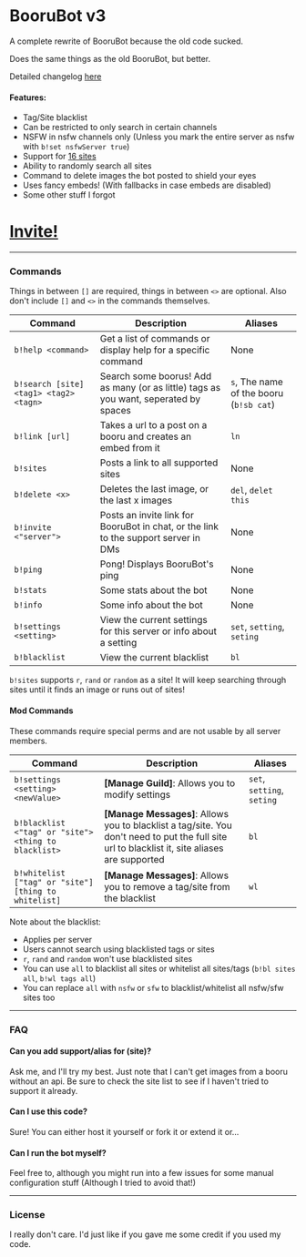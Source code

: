 # BooruBot v3

A complete rewrite of BooruBot because the old code sucked.

Does the same things as the old BooruBot, but better.

Detailed changelog [here](https://github.com/AtlasTheBot/Booru-Discord/issues/14)

#### Features:
* Tag/Site blacklist
* Can be restricted to only search in certain channels
* NSFW in nsfw channels only (Unless you mark the entire server as nsfw with `b!set nsfwServer true`)
* Support for [16 sites](./sites.md)
* Ability to randomly search all sites
* Command to delete images the bot posted to shield your eyes
* Uses fancy embeds! (With fallbacks in case embeds are disabled)
* Some other stuff I forgot

# [Invite!](https://discordapp.com/oauth2/authorize?client_id=204721731162734592&scope=bot&permissions=0)

---

### Commands

Things in between `[]` are required, things in between `<>` are optional.
Also don't include `[]` and `<>` in the commands themselves.

| Command | Description | Aliases |
| ------- | ----------- | ------- |
| `b!help <command>` | Get a list of commands or display help for a specific command | None
| `b!search [site] <tag1> <tag2> <tagn>` | Search some boorus! Add as many (or as little) tags as you want, seperated by spaces | `s`, The name of the booru (`b!sb cat`)
| `b!link [url]` | Takes a url to a post on a booru and creates an embed from it | `ln`
| `b!sites` | Posts a link to all supported sites | None
| `b!delete <x>` | Deletes the last image, or the last x images | `del`, `delet this`
| `b!invite <"server">` | Posts an invite link for BooruBot in chat, or the link to the support server in DMs | None
| `b!ping` | Pong! Displays BooruBot's ping | None
| `b!stats` | Some stats about the bot | None
| `b!info` | Some info about the bot | None
| `b!settings <setting>` | View the current settings for this server or info about a setting | `set`, `setting`, `seting`
| `b!blacklist` | View the current blacklist | `bl`

`b!sites` supports `r`, `rand` or `random` as a site! It will keep searching through sites until it finds an image or runs out of sites!

#### Mod Commands

These commands require special perms and are not usable by all server members.

| Command | Description | Aliases |
| ------- | ----------- | ------- |
| `b!settings <setting> <newValue>` | **[Manage Guild]**: Allows you to modify settings | `set`, `setting`, `seting`
| `b!blacklist <"tag" or "site"> <thing to blacklist>` | **[Manage Messages]**: Allows you to blacklist a tag/site. You don't need to put the full site url to blacklist it, site aliases are supported | `bl`
| `b!whitelist ["tag" or "site"] [thing to whitelist]` | **[Manage Messages]**: Allows you to remove a tag/site from the blacklist | `wl`

Note about the blacklist:
* Applies per server
* Users cannot search using blacklisted tags or sites
* `r`, `rand` and `random` won't use blacklisted sites
* You can use `all` to blacklist all sites or whitelist all sites/tags (`b!bl sites all`, `b!wl tags all`)
* You can replace `all` with `nsfw` or `sfw` to blacklist/whitelist all nsfw/sfw sites too

---

### FAQ

#### Can you add support/alias for (site)?
Ask me, and I'll try my best. Just note that I can't get images from a booru without an api. Be sure to check the site list to see if I haven't tried to support it already.

#### Can I use this code?
Sure! You can either host it yourself or fork it or extend it or...

#### Can I run the bot myself?
Feel free to, although you might run into a few issues for some manual configuration stuff (Although I tried to avoid that!)

---

### License
I really don't care. I'd just like if you gave me some credit if you used my code.
